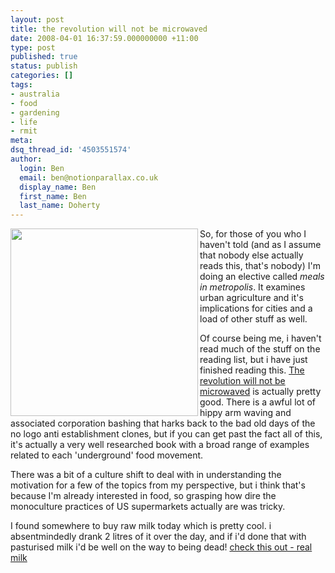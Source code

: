 ```yaml
---
layout: post
title: the revolution will not be microwaved
date: 2008-04-01 16:37:59.000000000 +11:00
type: post
published: true
status: publish
categories: []
tags:
- australia
- food
- gardening
- life
- rmit
meta:
dsq_thread_id: '4503551574'
author:
  login: Ben
  email: ben@notionparallax.co.uk
  display_name: Ben
  first_name: Ben
  last_name: Doherty
---
```

<p><img src="{{ site.baseurl }}/assets/51E%2Bl%2B%2BmwJL._SS500_.jpg" align="left" width="300" /></p>
<p>So, for those of you who I haven't told (and as I assume that nobody else actually reads this, that's nobody) I'm doing an elective called <em>meals in metropolis</em>. It examines urban agriculture and it's implications for cities and a load of other stuff as well.</p>
<p>Of course being me, i haven't read much of the stuff on the reading list, but i have just finished reading this. <a href="http://www.amazon.co.uk/Revolution-Will-Not-Be-Microwaved/dp/1933392118/ref=sr_1_1?ie=UTF8&amp;s=books&amp;qid=1206658199&amp;sr=8-1" target="_blank">The revolution will not be microwaved</a> is actually pretty good. There is a awful lot of hippy arm waving and associated corporation bashing that harks back to the bad old days of the no logo anti establishment clones, but if you can get past the fact all of this, it's actually a very well researched book with a broad range of examples related to each 'underground' food movement.</p>
<p>There was a bit of a culture shift to deal with in understanding the motivation for a few of the topics from my perspective, but i think that's because I'm already interested in food, so grasping how dire the monoculture practices of US supermarkets actually are was tricky.</p>
<p>I found somewhere to buy raw milk today which is pretty cool. i absentmindedly drank 2 litres of it over the day, and if i'd done that with pasturised milk i'd be well on the way to being dead! <a href="http://www.realmilkaustralia.com./index.php?page_id=9">check this out - real milk</a></p>
